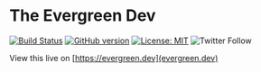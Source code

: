 # The Evergreen Dev

[![Build Status](https://travis-ci.com/dpsthree/theevergreendev.svg?branch=master)](https://travis-ci.com/dpsthree/theevergreendev)
[![GitHub version](https://badge.fury.io/gh/dpsthree%2Ftheevergreendev.svg)](https://badge.fury.io/gh/dpsthree%2Ftheevergreendev)
[![License: MIT](https://img.shields.io/badge/License-MIT-yellow.svg)](https://opensource.org/licenses/MIT)
![Twitter Follow](https://img.shields.io/twitter/follow/theevergreendev.svg?style=social)

View this live on [https://evergreen.dev](evergreen.dev)
